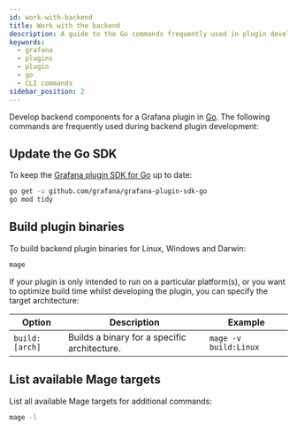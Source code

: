 ```yaml
---
id: work-with-backend
title: Work with the backend
description: A guide to the Go commands frequently used in plugin development.
keywords:
  - grafana
  - plugins
  - plugin
  - go
  - CLI commands
sidebar_position: 2
---
```


Develop backend components for a Grafana plugin in [Go](https://go.dev/). The following commands are frequently used during backend plugin development:

## Update the Go SDK

To keep the [Grafana plugin SDK for Go](../../introduction/grafana-plugin-sdk-for-go) up to date:

```bash
go get -u github.com/grafana/grafana-plugin-sdk-go
go mod tidy
```

## Build plugin binaries

To build backend plugin binaries for Linux, Windows and Darwin:

```bash
mage
```

If your plugin is only intended to run on a particular platform(s), or you want to optimize build time whilst developing the plugin, you can specify the target architecture:


| Option         | Description                                  | Example               |
| -------------- | -------------------------------------------- | --------------------- |
| `build:[arch]` | Builds a binary for a specific architecture. | `mage -v build:Linux` |

## List available Mage targets

List all available Mage targets for additional commands:

```bash
mage -l
```
